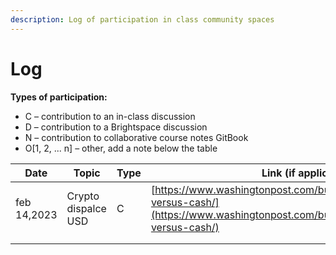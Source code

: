 ```yaml
---
description: Log of participation in class community spaces
---
```


# Log

**Types of participation:**

* C – contribution to an in-class discussion
* D – contribution to a Brightspace discussion
* N – contribution to collaborative course notes GitBook
* O\[1, 2, ... n] – other, add a note below the table

| Date        | Topic               | Type | Link (if applicable)                                                                                                                             |
| ----------- | ------------------- | ---- | ------------------------------------------------------------------------------------------------------------------------------------------------ |
| feb 14,2023 | Crypto dispalce USD | C    | [https://www.washingtonpost.com/business/2022/01/12/crypto-versus-cash/](https://www.washingtonpost.com/business/2022/01/12/crypto-versus-cash/) |
|             |                     |      |                                                                                                                                                  |
|             |                     |      |                                                                                                                                                  |
